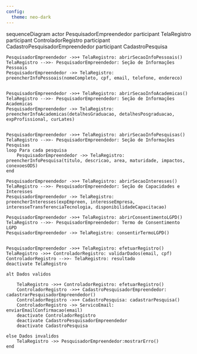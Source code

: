 ```yaml
---
config:
  theme: neo-dark
---
```

sequenceDiagram
    actor PesquisadorEmpreendedor
    participant TelaRegistro
    participant ControladorRegistro
    participant CadastroPesquisadorEmpreendedor
    participant CadastroPesquisa


    PesquisadorEmpreendedor ->>+ TelaRegistro: abrirSecaoInfoPessoais()
    TelaRegistro -->>- PesquisadorEmpreendedor: Seção de Informações Pessoais
    PesquisadorEmpreendedor ->> TelaRegistro: preencherInfoPessoais(nomeCompleto, cpf, email, telefone, endereco)


    PesquisadorEmpreendedor ->>+ TelaRegistro: abrirSecaoInfoAcademicas()
    TelaRegistro -->>- PesquisadorEmpreendedor: Seção de Informações Academicas
    PesquisadorEmpreendedor ->> TelaRegistro: preencherInfoAcademicas(detalhesGraduacao, detalhesPosgraduacao, expProfissional, curLates)


    PesquisadorEmpreendedor ->>+ TelaRegistro: abrirSecaoInfoPesquisas()
    TelaRegistro -->>- PesquisadorEmpreendedor: Seção de Informações Pesquisas
    loop Para cada pesquisa
        PesquisadorEmpreendedor ->> TelaRegistro: preencherInfoPesquisa(titulo, descricao, area, maturidade, impactos, conexoesODS)
    end
    
    PesquisadorEmpreendedor ->>+ TelaRegistro: abrirSecaoInteresses()
    TelaRegistro -->>- PesquisadorEmpreendedor: Seção de Capacidades e Interesses
    PesquisadorEmpreendedor ->> TelaRegistro: preencherInteresses(expEmpreen, interesseEmpresa, interesseTransferenciaTecnologia, disponibilidadeCapacitacao)

    PesquisadorEmpreendedor ->>+ TelaRegistro: abrirConsentimentoLGPD()
    TelaRegistro -->>- PesquisadorEmpreendedor: Termo de Consentimento LGPD
    PesquisadorEmpreendedor ->> TelaRegistro: consentirTermoLGPD()

    
    PesquisadorEmpreendedor ->>+ TelaRegistro: efetuarRegistro()
    TelaRegistro ->>+ ControladorRegistro: validarDados(email, cpf)
    ControladorRegistro -->>- TelaRegistro: resultado
    deactivate TelaRegistro

    alt Dados validos

        TelaRegistro ->>+ ControladorRegistro: efetuarRegistro()
        ControladorRegistro ->>+ CadastroPesquisadorEmpreendedor: cadastrarPesquisadorEmpreendedor()
        ControladorRegistro ->>+ CadastroPesquisa: cadastrarPesquisa()
        ControladorRegistro ->> ServicoEmail: enviarEmailConfirmacao(email)
        deactivate ControladorRegistro
        deactivate CadastroPesquisadorEmpreendedor
        deactivate CadastroPesquisa

    else Dados invalidos
        TelaRegistro ->> PesquisadorEmpreendedor:mostrarErro()
    end
